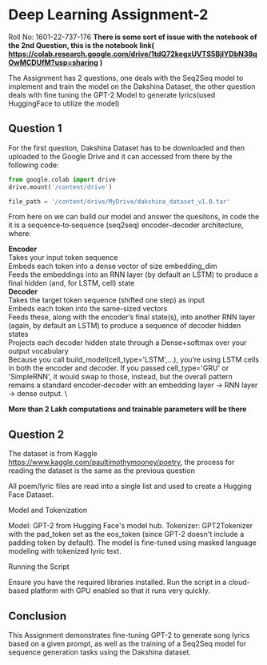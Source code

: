 # Deep Learning Assignment-2 
Roll No: 1601-22-737-176
**There is some sort of issue with the notebook of the 2nd Question, this is the notebook link( https://colab.research.google.com/drive/1tdQ72kegxUVTS5BjlYDbN38qOwMCDUfM?usp=sharing )**

The Assignment has 2 questions, one deals with the Seq2Seq model to implement and train the model on the Dakshina Dataset, the other question deals with fine tuning the GPT-2 Model to generate lyrics(used HuggingFace to utilize the model)

## Question 1
For the first question, Dakshina Dataset has to be downloaded and then uploaded to the Google Drive and it can accessed from there by the following code:

```python 
from google.colab import drive
drive.mount('/content/drive')

file_path = '/content/drive/MyDrive/dakshina_dataset_v1.0.tar' 
```
From here on we can build our model and answer the quesitons, in code the it is a sequence‑to‑sequence (seq2seq) encoder–decoder architecture, where:

**Encoder** \
Takes your input token sequence \
Embeds each token into a dense vector of size embedding_dim \
Feeds the embeddings into an RNN layer (by default an LSTM) to produce a final hidden (and, for LSTM, cell) state \
**Decoder** \
Takes the target token sequence (shifted one step) as input \
Embeds each token into the same-sized vectors \
Feeds these, along with the encoder’s final state(s), into another RNN layer (again, by default an LSTM) to produce a sequence of decoder hidden states \
Projects each decoder hidden state through a Dense+softmax over your output vocabulary \
Because you call build_model(cell_type='LSTM',…), you’re using LSTM cells in both the encoder and decoder. If you passed cell_type='GRU' or 'SimpleRNN', it would swap to those, instead, but the overall pattern remains a standard encoder‑decoder with an embedding layer → RNN layer → dense output. \

**More than 2 Lakh computations and trainable parameters will be there**

## Question 2
The dataset is from Kaggle https://www.kaggle.com/paultimothymooney/poetry, the process for reading the dataset is the same as the previous question

All poem/lyric files are read into a single list and used to create a Hugging Face Dataset.

Model and Tokenization

Model: GPT-2 from Hugging Face's model hub.
Tokenizer: GPT2Tokenizer with the pad_token set as the eos_token (since GPT-2 doesn't include a padding token by default).
The model is fine-tuned using masked language modeling with tokenized lyric text.

Running the Script

Ensure you have the required libraries installed.
Run the script in a cloud-based platform with GPU enabled so that it runs very quickly.

## Conclusion

This Assignment demonstrates fine-tuning GPT-2 to generate song lyrics based on a given prompt, as well as the training of a Seq2Seq model for sequence generation tasks using the Dakshina dataset.


